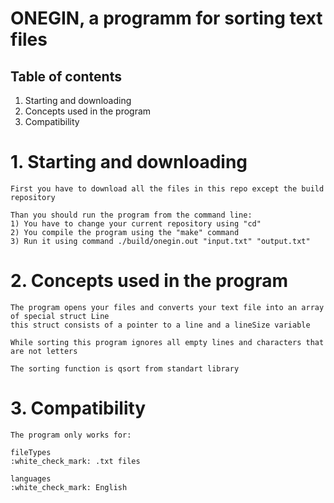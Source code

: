 # ONEGIN, a programm for sorting text files

## Table of contents

1. Starting and downloading
2. Concepts used in the program
3. Compatibility



# 1. Starting and downloading

    First you have to download all the files in this repo except the build repository
    
    Than you should run the program from the command line:
    1) You have to change your current repository using "cd"
    2) You compile the program using the "make" command
    3) Run it using command ./build/onegin.out "input.txt" "output.txt"

# 2. Concepts used in the program

    The program opens your files and converts your text file into an array of special struct Line
    this struct consists of a pointer to a line and a lineSize variable
    
    While sorting this program ignores all empty lines and characters that are not letters
    
    The sorting function is qsort from standart library

# 3. Compatibility

    The program only works for: 
    
    fileTypes
    :white_check_mark: .txt files

    languages
    :white_check_mark: English

